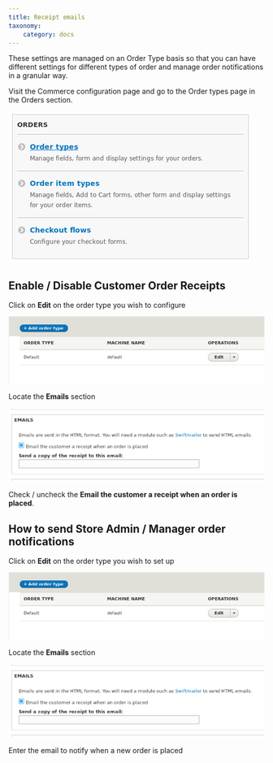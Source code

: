 ```yaml
---
title: Receipt emails
taxonomy:
    category: docs
---
```


These settings are managed on an Order Type basis so that you can have different settings for different types of order and manage order notifications in a granular way.

Visit the Commerce configuration page and go to the Order types page in the Orders section.

![Select Order types](commerce2-order-configuration.png)

## Enable / Disable Customer Order Receipts

Click on **Edit** on the order type you wish to configure

![Select Order Type](commerce2-order-type-selection.png)

Locate the **Emails** section

![Check / uncheck notification](commerce2-email-section.png)

Check / uncheck the **Email the customer a receipt when an order is placed**.


## How to send Store Admin / Manager order notifications

Click on **Edit** on the order type you wish to set up

![Select Order Type](commerce2-order-type-selection.png)

Locate the **Emails** section

![Enter Admin Notification Email](commerce2-email-section.png)

Enter the email to notify when a new order is placed
